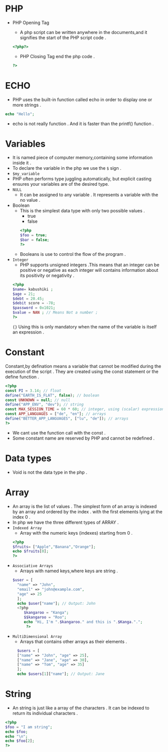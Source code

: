 # PHP 
- PHP Opening Tag
  - A php script can be written anywhere in the documents,and it signifies the start of the PHP script code .
  ```php
  <?php?>
  ```
  - PHP Closing Tag end the php code .
  
  ```php
  ?>
  ```
# ECHO 
- PHP uses the built-in function called echo in order to display one or more strings .
 ```php
 echo "Hello";
 ```
 - echo is not really function . And it is faster than the printf() function .
# Variables 
 - It is named piece of computer memory,containing some information inside it .
 - To declare the variable in the php we use the `$` sign  .
 - `$my_variable`
 - PHP often performs type juggling automatically, but explicit casting ensures your variables are of the desired type. 
 - `NULL`
   - It can be assigned to any variable . It represents a variable with the no value .
 - Boolean 
   - This is the simplest data type with only two possible values .
     - true 
     - false
     ```php
     <?php
     $foo = true;
     $bar = false;
     ?>
     ```
   - Booleans is use to control the flow of the program .
 - `Integer` 
   - PHP supports unsigned integers .This means that an integer can be positive or negative as each integer will contains information about its positivity or negativity . 
   ```php
   <?php
   $name= kabushiki ;
   $age = 21;
   $debt = 20.45;
   $debit score = -78;
   $password = 0x1021;
   $value = NAN ; // Means Not a number ;
   ?>
   
   ``` 
   `{}` Using this is only mandatory when the name of the variable is itself an expression .
# Constant 
Constant,by defination means a variable that cannot be modified during the execution of the script . They are created using the const statement or the define function .
```php
<?php
const PI = 3.14; // float
define("EARTH_IS_FLAT", false); // boolean
const UNKNOWN = null; // null
define("APP_ENV", "dev"); // string
const MAX_SESSION_TIME = 60 * 60; // integer, using (scalar) expressions is ok
const APP_LANGUAGES = ["de", "en"]; // arrays
define("BETTER_APP_LANGUAGES", ["lu", "de"]); // arrays
?>
```
- We cant use the function call  with the const .
- Some constant name are reserved by PHP and cannot be redefined . 
# Data types
- Void is not the data type in the php .

# Array 
- An array is the list of values . The simplest form of an array is indexed by an array and ordered by the index . with the first elements lying at the index 0 .
- In php we have the three different types of ARRAY .
 - `Indexed Array` 
   - Array with the numeric keys (indexes) starting from 0 .
   ```php
   <?php
   $fruits= ["Apple","Banana","Orange"];
   echo $fruits[0];
   ?>
   ```
- `Associative Arrays` 
  - Arrays with named keys,where keys are string .
  ```php
  $user = [
    "name" => "John",
    "email" => "john@example.com",
    "age" => 25
    ];
    echo $user["name"]; // Output: John
    <?php
       $kangaroo = "Kanga";
       $$kangaroo = "Roo";
       echo "Hi, I'm ".$kangaroo." and this is ".$Kanga.".";
        ?>
    ```
- `MultiDimensional Array` 
   -  Arrays that contains other arrays as their elements .
   ```php
     $users = [
     ["name" => "John", "age" => 25],
     ["name" => "Jane", "age" => 30],
     ["name" => "Tom", "age" => 35]
     ];
     echo $users[1]["name"]; // Output: Jane
    ```
# String 
- An string is just like a array of the characters . It can be indexed to return its individual characters .
```php
<?php
$foo = "I am string";
echo $foo;
echo "\n";
echo $foo[2];
?>
```


